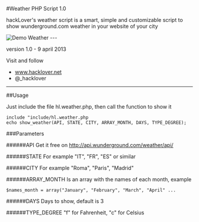 #Weather PHP Script 1.0

hackLover's weather script is a smart, simple and customizable script to show wunderground.com weather in your website of your city

<img src="http://s12.postimg.org/6vlko16h9/demoweather.png" alt="Demo Weather" />
---

version 1.0 - 9 april 2013

Visit and follow
- www.hacklover.net
- @_hacklover

---



##Usage

Just include the file hl.weather.php, then call the function to show it

``` objective-php
include "include/hl.weather.php
echo show_weather(API, STATE, CITY, ARRAY_MONTH, DAYS, TYPE_DEGREE);
```


###Parameters

######API
Get it free on http://api.wunderground.com/weather/api/

######STATE
For example "IT", "FR", "ES" or similar

######CITY
For example "Roma", "Paris", "Madrid"


######ARRAY_MONTH
Is an array with the names of each month, example
``` objective-php
$names_month = array("January", "February", "March", "April" ...
```

######DAYS
Days to show, default is 3

######TYPE_DEGREE
"f" for Fahrenheit, "c" for Celsius
